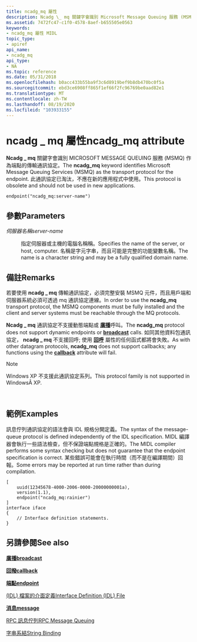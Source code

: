 ```yaml
---
title: ncadg_mq 屬性
description: Ncadg \_ mq 關鍵字會識別 Microsoft Message Queuing 服務 (MSMQ) 作為端點的傳輸通訊協定。 此通訊協定已淘汰，不應在新的應用程式中使用。
ms.assetid: 7472fc47-c1f0-4578-8aef-b655505e0563
keywords:
- ncadg_mq 屬性 MIDL
topic_type:
- apiref
api_name:
- ncadg_mq
api_type:
- NA
ms.topic: reference
ms.date: 05/31/2018
ms.openlocfilehash: b0acc433b55ba9f3c6d8919bef9b8db470bc0f5a
ms.sourcegitcommit: ebd3ce6908ff865f1ef66f2fc96769be0aad82e1
ms.translationtype: MT
ms.contentlocale: zh-TW
ms.lasthandoff: 08/19/2020
ms.locfileid: "103933155"
---
```

# <a name="ncadg_mq-attribute"></a><span data-ttu-id="79f0a-105">ncadg \_ mq 屬性</span><span class="sxs-lookup"><span data-stu-id="79f0a-105">ncadg\_mq attribute</span></span>

<span data-ttu-id="79f0a-106">**Ncadg \_ mq** 關鍵字會識別 MICROSOFT MESSAGE QUEUING 服務 (MSMQ) 作為端點的傳輸通訊協定。</span><span class="sxs-lookup"><span data-stu-id="79f0a-106">The **ncadg\_mq** keyword identifies Microsoft Message Queuing Services (MSMQ) as the transport protocol for the endpoint.</span></span> <span data-ttu-id="79f0a-107">此通訊協定已淘汰，不應在新的應用程式中使用。</span><span class="sxs-lookup"><span data-stu-id="79f0a-107">This protocol is obsolete and should not be used in new applications.</span></span>

``` syntax
endpoint("ncadg_mq:server-name")
```

## <a name="parameters"></a><span data-ttu-id="79f0a-108">參數</span><span class="sxs-lookup"><span data-stu-id="79f0a-108">Parameters</span></span>

<dl> <dt>

<span data-ttu-id="79f0a-109">*伺服器名稱*</span><span class="sxs-lookup"><span data-stu-id="79f0a-109">*server-name*</span></span> 
</dt> <dd>

<span data-ttu-id="79f0a-110">指定伺服器或主機的電腦名稱稱。</span><span class="sxs-lookup"><span data-stu-id="79f0a-110">Specifies the name of the server, or host, computer.</span></span> <span data-ttu-id="79f0a-111">名稱是字元字串，而且可能是完整的功能變數名稱。</span><span class="sxs-lookup"><span data-stu-id="79f0a-111">The name is a character string and may be a fully qualified domain name.</span></span>

</dd> </dl>

## <a name="remarks"></a><span data-ttu-id="79f0a-112">備註</span><span class="sxs-lookup"><span data-stu-id="79f0a-112">Remarks</span></span>

<span data-ttu-id="79f0a-113">若要使用 **ncadg \_ mq** 傳輸通訊協定，必須完整安裝 MSMQ 元件，而且用戶端和伺服器系統必須可透過 mq 通訊協定連線。</span><span class="sxs-lookup"><span data-stu-id="79f0a-113">In order to use the **ncadg\_mq** transport protocol, the MSMQ components must be fully installed and the client and server systems must be reachable through the MQ protocols.</span></span>

<span data-ttu-id="79f0a-114">**Ncadg \_ mq** 通訊協定不支援動態端點或 [**廣播**](broadcast.md)呼叫。</span><span class="sxs-lookup"><span data-stu-id="79f0a-114">The **ncadg\_mq** protocol does not support dynamic endpoints or [**broadcast**](broadcast.md) calls.</span></span> <span data-ttu-id="79f0a-115">如同其他資料包通訊協定， **ncadg \_ mq** 不支援回呼; 使用 [**回呼**](callback.md) 屬性的任何函式都將會失敗。</span><span class="sxs-lookup"><span data-stu-id="79f0a-115">As with other datagram protocols, **ncadg\_mq** does not support callbacks; any functions using the [**callback**](callback.md) attribute will fail.</span></span>

> [!Note]  
> <span data-ttu-id="79f0a-116">Windows XP 不支援此通訊協定系列。</span><span class="sxs-lookup"><span data-stu-id="79f0a-116">This protocol family is not supported in WindowsÂ XP.</span></span>

 

## <a name="examples"></a><span data-ttu-id="79f0a-117">範例</span><span class="sxs-lookup"><span data-stu-id="79f0a-117">Examples</span></span>

<span data-ttu-id="79f0a-118">訊息佇列通訊協定的語法會與 IDL 規格分開定義。</span><span class="sxs-lookup"><span data-stu-id="79f0a-118">The syntax of the message-queue protocol is defined independently of the IDL specification.</span></span> <span data-ttu-id="79f0a-119">MIDL 編譯器會執行一些語法檢查，但不保證端點規格是正確的。</span><span class="sxs-lookup"><span data-stu-id="79f0a-119">The MIDL compiler performs some syntax checking but does not guarantee that the endpoint specification is correct.</span></span> <span data-ttu-id="79f0a-120">某些錯誤可能會在執行時間（而不是在編譯期間）回報。</span><span class="sxs-lookup"><span data-stu-id="79f0a-120">Some errors may be reported at run time rather than during compilation.</span></span>

``` syntax
[
    uuid(12345678-4000-2006-0000-20000000001a), 
    version(1.1), 
    endpoint("ncadg_mq:rainier") 
]
interface iface
{
    // Interface definition statements.
}
```

## <a name="see-also"></a><span data-ttu-id="79f0a-121">另請參閱</span><span class="sxs-lookup"><span data-stu-id="79f0a-121">See also</span></span>

<dl> <dt>

[<span data-ttu-id="79f0a-122">**廣播**</span><span class="sxs-lookup"><span data-stu-id="79f0a-122">**broadcast**</span></span>](broadcast.md)
</dt> <dt>

[<span data-ttu-id="79f0a-123">**回撥**</span><span class="sxs-lookup"><span data-stu-id="79f0a-123">**callback**</span></span>](callback.md)
</dt> <dt>

[<span data-ttu-id="79f0a-124">**端點**</span><span class="sxs-lookup"><span data-stu-id="79f0a-124">**endpoint**</span></span>](endpoint.md)
</dt> <dt>

[<span data-ttu-id="79f0a-125"> (IDL) 檔案的介面定義</span><span class="sxs-lookup"><span data-stu-id="79f0a-125">Interface Definition (IDL) File</span></span>](interface-definition-idl-file.md)
</dt> <dt>

[<span data-ttu-id="79f0a-126">**消息**</span><span class="sxs-lookup"><span data-stu-id="79f0a-126">**message**</span></span>](message.md)
</dt> <dt>

[<span data-ttu-id="79f0a-127">RPC 訊息佇列</span><span class="sxs-lookup"><span data-stu-id="79f0a-127">RPC Message Queuing</span></span>](/windows/desktop/Rpc/rpc-message-queuing)
</dt> <dt>

[<span data-ttu-id="79f0a-128">字串系結</span><span class="sxs-lookup"><span data-stu-id="79f0a-128">String Binding</span></span>](/windows/desktop/Rpc/string-binding)
</dt> </dl>

 

 